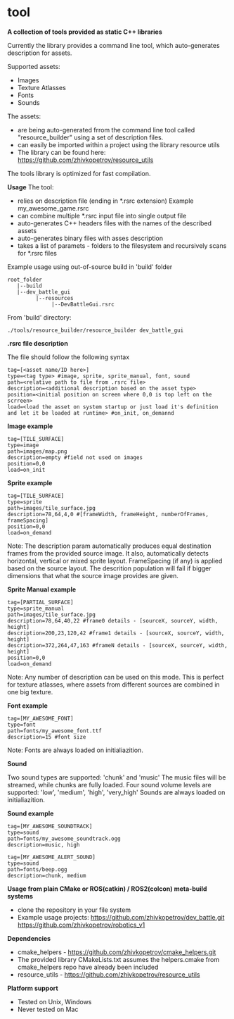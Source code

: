 # tool

**A collection of tools provided as static C++ libraries**

Currently the library provides a command line tool, which auto-generates description for assets.

Supported assets:
- Images
- Texture Atlasses
- Fonts
- Sounds

The assets:
- are being auto-generated frrom the command line tool called "resource_builder" using a set of description files.
- can easily be imported within a project using the library resource utils
- The library can be found here: https://github.com/zhivkopetrov/resource_utils

The tools library is optimized for fast compilation.


**Usage**
The tool:
- relies on description file (ending in *.rsrc extension)
Example my_awesome_game.rsrc
- can combine multiple *.rsrc input file into single output file
- auto-generates C++ headers files with the names of the described assets
- auto-generates binary files with asses description
- takes a list of paramets - folders to the filesystem and recursively scans for *.rsrc files

Example usage using out-of-source build in 'build' folder
```
root_folder
   |--build
   |--dev_battle_gui
         |--resources
              |--DevBattleGui.rsrc
```

From 'build' directory:
```
./tools/resource_builder/resource_builder dev_battle_gui
```


**.rsrc file description**

The file should follow the following syntax

```
tag=[<asset name/ID here>]
type=<tag type> #image, sprite, sprite_manual, font, sound 
path=<relative path to file from .rsrc file>
description=<additional description based on the asset type>
position=<initial position on screen where 0,0 is top left on the scrreen>
load=<load the asset on system startup or just load it's definition and let it be loaded at runtime> #on_init, on_demannd
```

**Image example**

```
tag=[TILE_SURFACE]
type=image
path=images/map.png
description=empty #field not used on images
position=0,0
load=on_init
```

**Sprite example**

```
tag=[TILE_SURFACE]
type=sprite
path=images/tile_surface.jpg
description=78,64,4,0 #[frameWidth, frameHeight, numberOfFrames, frameSpacing]
position=0,0
load=on_demand
```

Note: 
The description param automatically produces equal destination frames from the provided source image.
It also, automatically detects horizontal, vertical or mixed sprite layout.
FrameSpacing (if any) is applied based on the source layout.
The descrition population will fail if bigger dimensions that what the source image provides are given.

**Sprite Manual example**

```
tag=[PARTIAL_SURFACE]
type=sprite_manual
path=images/tile_surface.jpg
description=78,64,40,22 #frame0 details - [sourceX, sourceY, width, height]
description=200,23,120,42 #frame1 details - [sourceX, sourceY, width, height]
description=372,264,47,163 #frameN details - [sourceX, sourceY, width, height]
position=0,0
load=on_demand
```

Note: 
Any number of description can be used on this mode.
This is perfect for texture atlasses, where assets from different sources are combined in one big texture.

**Font example**
```
tag=[MY_AWESOME_FONT]
type=font
path=fonts/my_awesome_font.ttf
description=15 #font size
```

Note: 
Fonts are always loaded on initialiazition.

**Sound**

Two sound types are supported: 'chunk' and 'music'
The music files will be streamed, while chunks are fully loaded.
Four sound volume levels are supported: 'low', 'medium', 'high', 'very_high'
Sounds are always loaded on initialiazition.

**Sound example**

```
tag=[MY_AWESOME_SOUNDTRACK]
type=sound
path=fonts/my_awesome_soundtrack.ogg
description=music, high

tag=[MY_AWESOME_ALERT_SOUND]
type=sound
path=fonts/beep.ogg
description=chunk, medium
```

**Usage from plain CMake or ROS(catkin) / ROS2(colcon) meta-build systems**

- clone the repository in your file system
- Example usage projects: 
https://github.com/zhivkopetrov/dev_battle.git
https://github.com/zhivkopetrov/robotics_v1


**Dependencies**
- cmake_helpers - https://github.com/zhivkopetrov/cmake_helpers.git
- The provided library CMakeLists.txt assumes the helpers.cmake from cmake_helpers repo have already been included
- resource_utils - https://github.com/zhivkopetrov/resource_utils


**Platform support**
- Tested on Unix, Windows
- Never tested on Mac